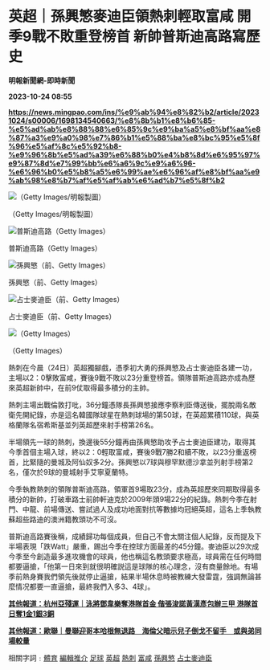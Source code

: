 # 英超｜孫興慜麥迪臣領熱刺輕取富咸 開季9戰不敗重登榜首 新帥普斯迪高路寫歷史
**明報新聞網-即時新聞**

**2023-10-24 08:55**

**https://news.mingpao.com/ins/%e9%ab%94%e8%82%b2/article/20231024/s00006/1698134540663/%e8%8b%b1%e8%b6%85-%e5%ad%ab%e8%88%88%e6%85%9c%e9%ba%a5%e8%bf%aa%e8%87%a3%e9%a0%98%e7%86%b1%e5%88%ba%e8%bc%95%e5%8f%96%e5%af%8c%e5%92%b8-%e9%96%8b%e5%ad%a39%e6%88%b0%e4%b8%8d%e6%95%97%e9%87%8d%e7%99%bb%e6%a6%9c%e9%a6%96-%e6%96%b0%e5%b8%a5%e6%99%ae%e6%96%af%e8%bf%aa%e9%ab%98%e8%b7%af%e5%af%ab%e6%ad%b7%e5%8f%b2**

![（Getty Images/明報製圖）](https://fs.mingpao.com/ins/20231024/s00006/c76ee6f7c8d358966d687466a4807f09.jpg)

（Getty Images/明報製圖）

![普斯迪高路（Getty Images）](https://fs.mingpao.com/ins/20231024/s00006/c77154f6b1a089e25bcefe016732a60b.jpg)

普斯迪高路（Getty Images）

![孫興慜（前、Getty Images）](https://fs.mingpao.com/ins/20231024/s00006/c7735b88de8321db43fdc07c44222c12.jpg)

孫興慜（前、Getty Images）

![占士麥迪臣（前、Getty Images）](https://fs.mingpao.com/ins/20231024/s00006/c76f3733b14e9933caf8adb113224687.jpg)

占士麥迪臣（前、Getty Images）

![（Getty Images）](https://fs.mingpao.com/ins/20231024/s00006/c77288490d168d8d595ca623a7952274.jpg)

（Getty Images）

熱刺在今晨（24日）英超獨腳戲，憑季初大勇的孫興慜及占士麥迪臣各建一功，主場以2：0擊敗富咸，賽後9戰不敗以23分重登榜首。領隊普斯迪高路亦成為歷來英超新帥中，在前9仗取得最多積分的主帥。

熱刺主場出戰倫敦打吡，36分鐘憑隊長孫興慜接應李察利臣傳送後，擺脫兩名敵衛先開紀錄，亦是這名韓國隊球星在熱刺球場的第50球，在英超累積110球，與英格蘭隊名宿希斯基並列英超歷來射手榜第26名。

半場領先一球的熱刺，換邊後55分鐘再由孫興慜助攻予占士麥迪臣建功，取得其今季首個主場入球，終以2：0輕取富咸，賽後9戰7勝2和續不敗，以23分重返榜首，比緊隨的曼城及阿仙奴多2分。孫興慜以7球與穆罕默德沙拿並列射手榜第2名，僅次於9球的曼城射手艾寧夏蘭特。

今季執教熱刺的領隊普斯迪高路，領軍首9場取23分，成為英超歷來同期取得最多積分的新帥，打破車路士前帥軒迪克於2009年頭9場22分的紀錄。熱刺今季在射門、中龍、前場傳送、嘗試過人及成功地面對抗等數據均冠絕英超，這名上季執教蘇超些路迪的澳洲籍教頭功不可沒。

普斯迪高路賽後稱，成績歸功每個成員，但自己不會太關注個人紀錄，反而提及下半場表現「跌Watt」嚴重，踢出今季在控球方面最差的45分鐘。麥迪臣以29次成今季至今創造最多進攻機會的球員，他也稱這名教頭要求極高，球員需在任何時間都要逼搶，「他第一日來到就很明確説這是球隊的核心理念，沒有商量餘地。有場季前熱身賽我們領先後就停止逼搶，結果半場休息時被教練大發雷霆，強調無論甚麼情况都要一直逼搶，最終我們入多3、4球」。

[**其他報道：杭州亞殘運｜泳將鄧韋樂奪港隊首金 偕張浚諾黃漢彥包辦三甲 港隊首日奪1金1銀3銅**](https://news.mingpao.com/ins/%e9%ab%94%e8%82%b2/article/20231023/s00006/1698067777815/%e6%9d%ad%e5%b7%9e%e4%ba%9e%e6%ae%98%e9%81%8b-%e6%b3%b3%e5%b0%87%e9%84%a7%e9%9f%8b%e6%a8%82%e5%a5%aa%e6%b8%af%e9%9a%8a%e9%a6%96%e9%87%91-%e5%81%95%e5%bc%b5%e6%b5%9a%e8%ab%be%e9%bb%83%e6%bc%a2%e5%bd%a5%e5%8c%85%e8%be%a6%e4%b8%89%e7%94%b2-%e6%b8%af%e9%9a%8a%e9%a6%96%e6%97%a5%e5%a5%aa1%e9%87%911%e9%8a%803%e9%8a%85)

[**其他報道：歐聯｜曼聯迎哥本哈根無退路　海倫父暗示兒子倒戈不留手　或與弟同場較量**](https://news.mingpao.com/ins/%e9%ab%94%e8%82%b2/article/20231023/s00006/1698064951262)

相關字詞﹕[體育](https://news.mingpao.com/ins/%e9%ab%94%e8%82%b2/article/20231024/s00006/php/search2.php?pnssection=all&inssection=all&searchtype=A&keywords=%E9%AB%94%E8%82%B2) [編輯推介](https://news.mingpao.com/ins/%e9%ab%94%e8%82%b2/article/20231024/s00006/php/search2.php?pnssection=all&inssection=all&searchtype=A&keywords=%E7%B7%A8%E8%BC%AF%E6%8E%A8%E4%BB%8B) [足球](https://news.mingpao.com/ins/%e9%ab%94%e8%82%b2/article/20231024/s00006/php/search2.php?pnssection=all&inssection=all&searchtype=A&keywords=%E8%B6%B3%E7%90%83) [英超](https://news.mingpao.com/ins/%e9%ab%94%e8%82%b2/article/20231024/s00006/php/search2.php?pnssection=all&inssection=all&searchtype=A&keywords=%E8%8B%B1%E8%B6%85) [熱刺](https://news.mingpao.com/ins/%e9%ab%94%e8%82%b2/article/20231024/s00006/php/search2.php?pnssection=all&inssection=all&searchtype=A&keywords=%E7%86%B1%E5%88%BA) [富咸](https://news.mingpao.com/ins/%e9%ab%94%e8%82%b2/article/20231024/s00006/php/search2.php?pnssection=all&inssection=all&searchtype=A&keywords=%E5%AF%8C%E5%92%B8) [孫興慜](https://news.mingpao.com/ins/%e9%ab%94%e8%82%b2/article/20231024/s00006/php/search2.php?pnssection=all&inssection=all&searchtype=A&keywords=%E5%AD%AB%E8%88%88%E6%85%9C) [占士麥迪臣](https://news.mingpao.com/ins/%e9%ab%94%e8%82%b2/article/20231024/s00006/php/search2.php?pnssection=all&inssection=all&searchtype=A&keywords=%E5%8D%A0%E5%A3%AB%E9%BA%A5%E8%BF%AA%E8%87%A3)